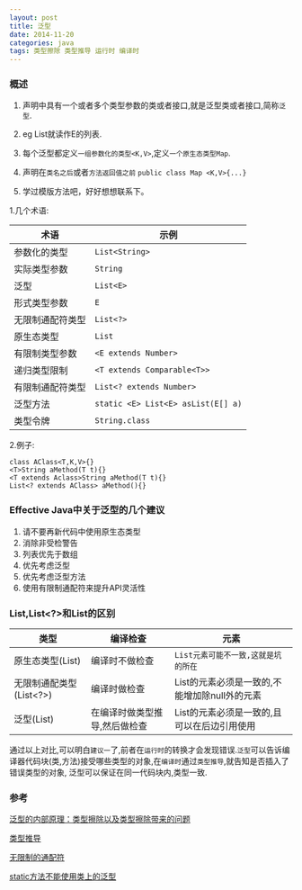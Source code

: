 ```yaml
---
layout: post
title: 泛型
date: 2014-11-20
categories: java
tags: 类型擦除 类型推导 运行时 编译时
---
```


### 概述

1. 声明中具有一个或者多个类型参数的类或者接口,就是泛型类或者接口,简称`泛型`.

2. eg List<E>就读作E的列表.

3. 每个泛型都定义`一组参数化的类型<K,V>`,定义`一个原生态类型Map`.

4. 声明在`类名之后`或者`方法返回值之前` `public class Map <K,V>{...}`

5. 学过模版方法吧，好好想想联系下。

1.几个术语:

|术语|示例|
|-|-|
|参数化的类型  | `List<String>`
| 实际类型参数|`String`|
|  泛型|`List<E>`|
|  形式类型参数|`E`|
|  无限制通配符类型|`List<?>`|
|  原生态类型|`List`|
|  有限制类型参数|`<E extends Number>`|
|递归类型限制|`<T extends Comparable<T>>`|
|  有限制通配符类型|`List<? extends Number>`|
| 泛型方法|`static <E> List<E> asList(E[] a)`|
| 类型令牌|`String.class`|

2.例子:

    class AClass<T,K,V>{}   
    <T>String aMethod(T t){}    
    <T extends Aclass>String aMethod(T t){}
    List<? extends AClass> aMethod(){}

### Effective Java中关于泛型的几个建议 

1.  请不要再新代码中使用原生态类型
2.  消除非受检警告
3.  列表优先于数组
4.  优先考虑泛型
5.  优先考虑泛型方法
6.  使用有限制通配符来提升API灵活性

### List,List<?>和List<E>的区别

|类型|编译检查|元素|
|-|-|-|
|原生态类型(List)|编译时不做检查|`List元素可能不一致,这就是坑的所在`|
|无限制通配类型(List<?>)|编译时做检查|List的元素必须是一致的,不能增加除null外的元素|
|泛型(List<E>)|在编译时做类型推导,然后做检查|List的元素必须是一致的,且可以在后边引用使用|

通过以上对比,可以明白`建议一`了,前者在`运行时`的转换才会发现错误.`泛型`可以告诉编译器代码块(类,方法)接受哪些类型的对象,在`编译时`通过`类型推导`,就告知是否插入了错误类型的对象,
泛型可以保证在同一代码块内,类型一致.

### 参考

[泛型的内部原理：类型擦除以及类型擦除带来的问题](http://blog.csdn.net/lonelyroamer/article/details/7868820)

[类型推导](http://blog.csdn.net/zerro99/article/details/6118218)

[无限制的通配符](http://bbs.csdn.net/topics/390349747)

[static方法不能使用类上的泛型](https://bbs.csdn.net/topics/390216551)
